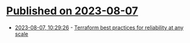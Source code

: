 # [Published on 2023-08-07](index.md)

* [2023-08-07, 10:29:26](https://lobste.rs/s/czsejl/terraform_best_practices_for) - [Terraform best practices for reliability at any scale](https://substrate.tools/blog/terraform-best-practices-for-reliability-at-any-scale)
